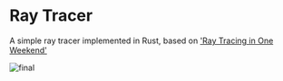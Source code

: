 # Ray Tracer
A simple ray tracer implemented in Rust, based on ['Ray Tracing in One Weekend'](https://raytracing.github.io/books/RayTracingInOneWeekend.html)

![final](https://user-images.githubusercontent.com/58394874/157061629-095274a7-d151-4e9f-a72b-36e732b8ca23.png)
